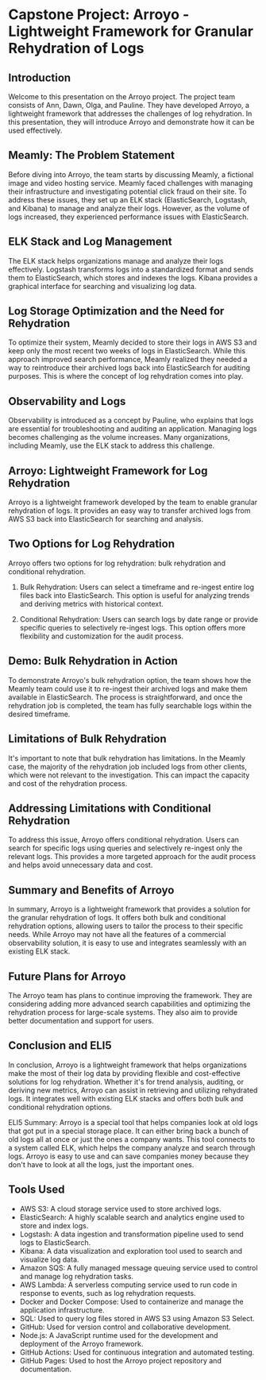 # Capstone Project: Arroyo - Lightweight Framework for Granular Rehydration of Logs

## Introduction
Welcome to this presentation on the Arroyo project. The project team consists of Ann, Dawn, Olga, and Pauline. They have developed Arroyo, a lightweight framework that addresses the challenges of log rehydration. In this presentation, they will introduce Arroyo and demonstrate how it can be used effectively.

## Meamly: The Problem Statement
Before diving into Arroyo, the team starts by discussing Meamly, a fictional image and video hosting service. Meamly faced challenges with managing their infrastructure and investigating potential click fraud on their site. To address these issues, they set up an ELK stack (ElasticSearch, Logstash, and Kibana) to manage and analyze their logs. However, as the volume of logs increased, they experienced performance issues with ElasticSearch.

## ELK Stack and Log Management
The ELK stack helps organizations manage and analyze their logs effectively. Logstash transforms logs into a standardized format and sends them to ElasticSearch, which stores and indexes the logs. Kibana provides a graphical interface for searching and visualizing log data.

## Log Storage Optimization and the Need for Rehydration
To optimize their system, Meamly decided to store their logs in AWS S3 and keep only the most recent two weeks of logs in ElasticSearch. While this approach improved search performance, Meamly realized they needed a way to reintroduce their archived logs back into ElasticSearch for auditing purposes. This is where the concept of log rehydration comes into play.

## Observability and Logs
Observability is introduced as a concept by Pauline, who explains that logs are essential for troubleshooting and auditing an application. Managing logs becomes challenging as the volume increases. Many organizations, including Meamly, use the ELK stack to address this challenge.

## Arroyo: Lightweight Framework for Log Rehydration
Arroyo is a lightweight framework developed by the team to enable granular rehydration of logs. It provides an easy way to transfer archived logs from AWS S3 back into ElasticSearch for searching and analysis.

## Two Options for Log Rehydration
Arroyo offers two options for log rehydration: bulk rehydration and conditional rehydration.

1. Bulk Rehydration: Users can select a timeframe and re-ingest entire log files back into ElasticSearch. This option is useful for analyzing trends and deriving metrics with historical context.

2. Conditional Rehydration: Users can search logs by date range or provide specific queries to selectively re-ingest logs. This option offers more flexibility and customization for the audit process.

## Demo: Bulk Rehydration in Action
To demonstrate Arroyo's bulk rehydration option, the team shows how the Meamly team could use it to re-ingest their archived logs and make them available in ElasticSearch. The process is straightforward, and once the rehydration job is completed, the team has fully searchable logs within the desired timeframe.

## Limitations of Bulk Rehydration
It's important to note that bulk rehydration has limitations. In the Meamly case, the majority of the rehydration job included logs from other clients, which were not relevant to the investigation. This can impact the capacity and cost of the rehydration process.

## Addressing Limitations with Conditional Rehydration
To address this issue, Arroyo offers conditional rehydration. Users can search for specific logs using queries and selectively re-ingest only the relevant logs. This provides a more targeted approach for the audit process and helps avoid unnecessary data and cost.

## Summary and Benefits of Arroyo
In summary, Arroyo is a lightweight framework that provides a solution for the granular rehydration of logs. It offers both bulk and conditional rehydration options, allowing users to tailor the process to their specific needs. While Arroyo may not have all the features of a commercial observability solution, it is easy to use and integrates seamlessly with an existing ELK stack.

## Future Plans for Arroyo
The Arroyo team has plans to continue improving the framework. They are considering adding more advanced search capabilities and optimizing the rehydration process for large-scale systems. They also aim to provide better documentation and support for users.

## Conclusion and ELI5
In conclusion, Arroyo is a lightweight framework that helps organizations make the most of their log data by providing flexible and cost-effective solutions for log rehydration. Whether it's for trend analysis, auditing, or deriving new metrics, Arroyo can assist in retrieving and utilizing rehydrated logs. It integrates well with existing ELK stacks and offers both bulk and conditional rehydration options.

ELI5 Summary: Arroyo is a special tool that helps companies look at old logs that got put in a special storage place. It can either bring back a bunch of old logs all at once or just the ones a company wants. This tool connects to a system called ELK, which helps the company analyze and search through logs. Arroyo is easy to use and can save companies money because they don't have to look at all the logs, just the important ones.

## Tools Used
- AWS S3: A cloud storage service used to store archived logs.
- ElasticSearch: A highly scalable search and analytics engine used to store and index logs.
- Logstash: A data ingestion and transformation pipeline used to send logs to ElasticSearch.
- Kibana: A data visualization and exploration tool used to search and visualize log data.
- Amazon SQS: A fully managed message queuing service used to control and manage log rehydration tasks.
- AWS Lambda: A serverless computing service used to run code in response to events, such as log rehydration requests.
- Docker and Docker Compose: Used to containerize and manage the application infrastructure.
- SQL: Used to query log files stored in AWS S3 using Amazon S3 Select.
- GitHub: Used for version control and collaborative development.
- Node.js: A JavaScript runtime used for the development and deployment of the Arroyo framework.
- GitHub Actions: Used for continuous integration and automated testing.
- GitHub Pages: Used to host the Arroyo project repository and documentation.